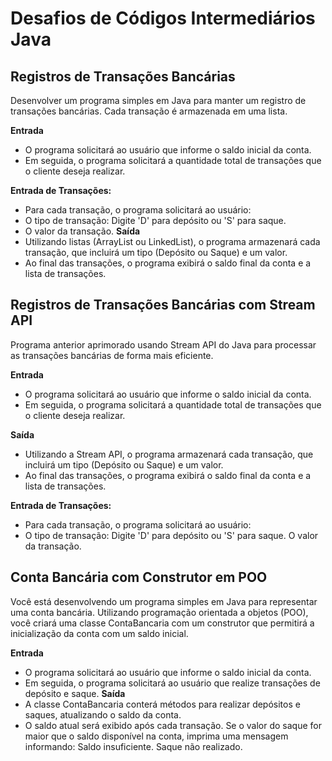 # Desafios de Códigos Intermediários Java

## Registros de Transações Bancárias

Desenvolver um programa simples em Java para manter um registro de transações bancárias. Cada transação é armazenada em uma lista.

**Entrada**
* O programa solicitará ao usuário que informe o saldo inicial da conta.
* Em seguida, o programa solicitará a quantidade total de transações que o cliente deseja realizar.

**Entrada de Transações:**
* Para cada transação, o programa solicitará ao usuário:
* O tipo de transação: Digite 'D' para depósito ou 'S' para saque.
* O valor da transação.
**Saída**
* Utilizando listas (ArrayList ou LinkedList), o programa armazenará cada transação, que incluirá um tipo (Depósito ou Saque) e um valor.
* Ao final das transações, o programa exibirá o saldo final da conta e a lista de transações.

## Registros de Transações Bancárias com Stream API

Programa anterior aprimorado usando Stream API do Java para processar as transações bancárias de forma mais eficiente.

**Entrada**
* O programa solicitará ao usuário que informe o saldo inicial da conta.
* Em seguida, o programa solicitará a quantidade total de transações que o cliente deseja realizar.

**Saída**
* Utilizando a Stream API, o programa armazenará cada transação, que incluirá um tipo (Depósito ou Saque) e um valor.
* Ao final das transações, o programa exibirá o saldo final da conta e a lista de transações.

**Entrada de Transações:**
* Para cada transação, o programa solicitará ao usuário:
* O tipo de transação: Digite 'D' para depósito ou 'S' para saque. O valor da transação.

## Conta Bancária com Construtor em POO

Você está desenvolvendo um programa simples em Java para representar uma conta bancária. Utilizando programação orientada a objetos (POO), você criará uma classe ContaBancaria com um construtor que permitirá a inicialização da conta com um saldo inicial.

**Entrada**
* O programa solicitará ao usuário que informe o saldo inicial da conta.
* Em seguida, o programa solicitará ao usuário que realize transações de depósito e saque.
**Saída**
* A classe ContaBancaria conterá métodos para realizar depósitos e saques, atualizando o saldo da conta.
* O saldo atual será exibido após cada transação.
Se o valor do saque for maior que o saldo disponível na conta, imprima uma mensagem informando: Saldo insuficiente. Saque não realizado.
 



